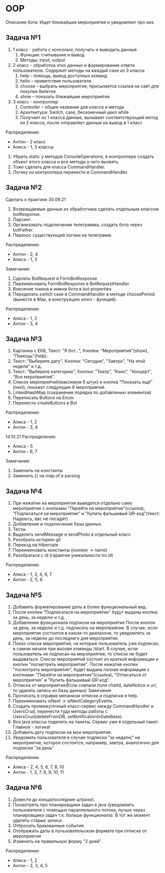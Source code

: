 # OOP
Описание бота: Ищет ближайшие мероприятия и уведомляет про них.

## Задача №1

1. 1 класс - работа с консолью, получать и выводить данные
    1. Функции: считывание и вывод 
    2. Методы: input, output
2. 2 класс - обработка этих данных и формирование ответа пользователю. Содержит методы на каждый case из 3 класса
    1. help – помощь, вывод доступных команд
    2. hello – приветствие пользователя
    3. choose – выбрать мероприятие, присылается ссылка на сайт для покупки билетов
    4. show – показать ближайшие мероприятия
3. 3 класс - контроллер
    1. Controller – общее название для класса и метода
    2. Архитектура: Switch, case, бесконечный цикл while
    3. Получает из 1 класса данные, вызывает соответствующий метод из 2 класса, после отправляет данные на вывод в 1 класс

Распределение:
- Антон - 2 класс
- Алиса - 1, 3 классы

1. Убрать static у методов ConsoleOperations, в контроллере создать объект этого класса и все методы у него вызвать.
2. Тоже сделать для класса CommandHandler.
3. Логику из контроллера перенести в CommandHandler.

## Задача №2
Сделать к практике 30.09.21

1. Возвращаемые данные из обработчика сделать отдельным классом botResponse.
2. Парсинг.
3. Организовать подключение телеграмма, создать бота через botFather.
4. Перенос существующей логики на телеграмм.

Распределение:
- Антон - 2, 4
- Алиса - 1, 3

Замечания:
1. Сделать BotRequest в FormBotResponse 
2. Переименовать FormBotResponse в BotRequestHandler
3. Внесение токена и имени бота в bot.properties
4. Переделать switch case в CommandHandler в методе choosePeriod (вынести в Map, в конструкцию ключ - функция).

Распределение:
- Алиса - 1, 2
- Антон - 3, 4

## Задача №3

1. Картинка с ЕКБ, Текст: "Я бот...", Кнопки: "Мероприятия"(show), "Помощь"(help).
2. Текст: "Выберите дату", Кнопки: "Сегодня", "Завтра", "На этой неделе" и т.д.
3. Текст: "Выберите категорию", Кнопки: "Театр", "Кино", "Концерт", "Все мероприятия".
4. Список мероприятий(максимум 6 штук) и кнопка "Показать ещё"(next), покажет
следующие 6 мероприятий.
5. LinkedHashMap (сохранение порядка по добавлению элементов)
6. Переписать Buttons на Enum
7. Перенести createButtons в Bot

Распределение:
- Алиса - 1, 2
- Антон - 3, 4

14.10.21
Распределение:
- Алиса - 5
- Антон - 6, 7

Замечания:
1. Заменить на константы
2. Заменить }} на map.of в parsing

## Задача №4

1. При нажатии на мероприятия выведется отдельно само мероприятие с кнопками
   "Перейти на мероприятие"(ссылка), "Подписаться на мероприятие" и
   "Купить фальшивый QR-код"(текст: Надеюсь, вас не посадят)
2. Добавление и подключение базы данных.
3. Тесты.
4. Выделить sendMessage и sendPhoto в отдельный класс
5. Разобрать историю git
6. Переезд на Hibernate
7. Переименовать константы (number -> name)
8. Разобраться с id (гарантия уникальности по id)

Распределение:
- Алиса - 1, 3, 4, 6, 7
- Антон - 2, 5, 6

## Задача №5

1. Добавить форматирование даты в более функциональный вид.
2. После кнопки "Подписаться на мероприятие" будут выданы кнопки: за день, за неделю и т.д.
3. Добавление функционала подписки на мероприятие
   После кнопок за день, за неделю и т.д. подписать на мероприятие.
В случае, если мероприятие состоится в каком-то диапазоне, то уведомлять
   за день, за неделю до последнего дня мероприятия.
4. Показ списка мероприятий, на которые пользователь уже подписан, в самом начале
при вызове команды /start. В случае, если пользователь не подписан на мероприятие,
то список не будет выдаваться.
Список мероприятий состоит из краткой информации и кнопки "посмотреть мероприятие".
После нажатия кнопки "посмотреть мероприятие", будет выдана полная информация с кнопками:
"Перейти на мероприятие"(ссылка), "Отписаться от мероприятия" и "Купить фальшивый QR-код".
5. Отписка от мероприятия(Если совпали поля chatId, dateNotice и url, то удалить запись из базы данных)
Замечания
6. Прописать в справке механизм отписки и подписки в help.
7. Переименовать isNext -> isNextCategoryEvents.
8. Создать промежуточный класс-сервис между CommandHandler и UsersCrud, перенести туда методы работы с UsersCrud(deleteFromDB, setNotificationInDateBase).
9. Все java классы поделить на пакеты. Сервис уже в отдельный пакет. Главное - логика!
10. Добавить дату подписки на мои мероприятия.
11. Уведомить пользователя в случае подписки "за неделю" на мероприятие, которое состоится, например, завтра,
аналогично для подписки "за день"

Распределение:
- Алиса - 2, 4, 5, 6, 7, 8, 10
- Антон - 1, 3, 7, 8, 9, 10, 11

## Задача №6

1. Довести до конца(последние штрихи).
2. Посмотреть про планировщики задач в java (уведомлять пользователя с помощью параллельного потока,
лучше через планировщика задач т.к. больше функционала). В тот же момент удалять старые записи.
3. Отбросить бракованные события
4. Отображать даты в пользовательском формате при отписке от мероприятия
5. Изменить на правильную форму "2 дней"

Распределение:
- Алиса - 1, 2
- Антон - 2, 3, 4, 5